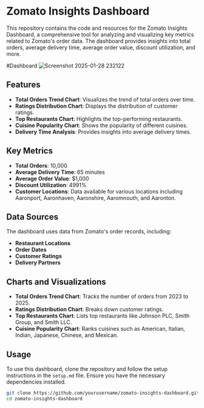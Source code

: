 # Zomato Insights Dashboard

This repository contains the code and resources for the Zomato Insights Dashboard, a comprehensive tool for analyzing and visualizing key metrics related to Zomato's order data. The dashboard provides insights into total orders, average delivery time, average order value, discount utilization, and more.

#Dashboard
![Screenshot 2025-01-28 232122](https://github.com/user-attachments/assets/b181b26a-8fd3-433c-9518-d7b497e53a27)


## Features

- **Total Orders Trend Chart**: Visualizes the trend of total orders over time.
- **Ratings Distribution Chart**: Displays the distribution of customer ratings.
- **Top Restaurants Chart**: Highlights the top-performing restaurants.
- **Cuisine Popularity Chart**: Shows the popularity of different cuisines.
- **Delivery Time Analysis**: Provides insights into average delivery times.

## Key Metrics

- **Total Orders**: 10,000
- **Average Delivery Time**: 65 minutes
- **Average Order Value**: $1,000
- **Discount Utilization**: 4991%
- **Customer Locations**: Data available for various locations including Aaronport, Aaronhaven, Aaronshire, Aaromnouth, and Aaronton.

## Data Sources

The dashboard uses data from Zomato's order records, including:
- **Restaurant Locations**
- **Order Dates**
- **Customer Ratings**
- **Delivery Partners**

## Charts and Visualizations

- **Total Orders Trend Chart**: Tracks the number of orders from 2023 to 2025.
- **Ratings Distribution Chart**: Breaks down customer ratings.
- **Top Restaurants Chart**: Lists top restaurants like Johnson PLC, Smith Group, and Smith LLC.
- **Cuisine Popularity Chart**: Ranks cuisines such as American, Italian, Indian, Japanese, Chinese, and Mexican.

## Usage

To use this dashboard, clone the repository and follow the setup instructions in the `setup.md` file. Ensure you have the necessary dependencies installed.

```bash
git clone https://github.com/yourusername/zomato-insights-dashboard.git
cd zomato-insights-dashboard
